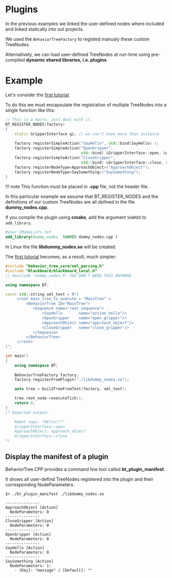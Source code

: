 # Plugins

In the previous examples we linked the user-defined nodes where included
and linked statically into out projects.

We used the `BehaviorTreeFactory` to registed manualy these custom TreeNodes.

Alternatively, we can load user-defined TreeNodes at run-time using 
pre-compiled __dynamic shared libraries, i.e. plugins__.

# Example

Let's consider the [first tutorial](tutorial_A_create_trees.md).

To do this we must encapsulate the registration of multiple TreeNodes into a single 
function like this:

``` c++
// This is a macro. Just deal with it.
BT_REGISTER_NODES(factory)
{
    static GripperInterface gi; // we can't have more than instance
    
    factory.registerSimpleAction("SayHello", std::bind(SayHello) );
    factory.registerSimpleAction("OpenGripper",  
                                 std::bind( &GripperInterface::open, &gi));
    factory.registerSimpleAction("CloseGripper", 
                                 std::bind( &GripperInterface::close, &gi));
    factory.registerNodeType<ApproachObject>("ApproachObject");
    factory.registerNodeType<SaySomething>("SaySomething");
}
```

!!! note
    This function must be placed in __.cpp__ file, not the header file.
    
In this particular example we assume that BT_REGISTER_NODES and
the definitions of our custom TreeNodes are all defined in the file __dummy_nodes.cpp__.

If you compile the plugin using __cmake__, add the argument `SHARED` to
`add_library`.

```cmake
#your CMakeLists.txt
add_library(dummy_nodes  SHARED dummy_nodes.cpp )
``` 

In Linux the file __libdummy_nodes.so__ will be created.

The [first tutorial](tutorial_A_create_trees.md) becomes, as a result, much simpler:


```c++ hl_lines="3 25"
#include "behavior_tree_core/xml_parsing.h"
#include "Blackboard/blackboard_local.h"
// #include "dummy_nodes.h" YOU DON'T NEED THIS ANYMORE

using namespace BT;

const std::string xml_text = R"(
	 <root main_tree_to_execute = "MainTree" >
		 <BehaviorTree ID="MainTree">
			<Sequence name="root_sequence">
				<SayHello       name="action_hello"/>
				<OpenGripper    name="open_gripper"/>
				<ApproachObject name="approach_object"/>
				<CloseGripper   name="close_gripper"/>
			</Sequence>
		 </BehaviorTree>
	 </root>
)";

int main()
{
	using namespace BT;
	
    BehaviorTreeFactory factory;
    factory.registerFromPlugin("./libdummy_nodes.so");

    auto tree = buildTreeFromText(factory, xml_text);

    tree.root_node->executeTick();
    return 0;
}
/* Expected output:

    Robot says: "Hello!!!"
    GripperInterface::open
    ApproachObject: approach_object
    GripperInterface::close
*/

```

## Display the manifest of a plugin

BehaviorTree.CPP provides a command line tool called 
__bt_plugin_manifest__.

It shows all user-defind TreeNodes
registered into the plugin and their corresponding NodeParameters.


```
$> ./bt_plugin_manifest ./libdummy_nodes.so 

---------------
ApproachObject [Action]
  NodeParameters: 0
---------------
CloseGripper [Action]
  NodeParameters: 0
---------------
OpenGripper [Action]
  NodeParameters: 0
---------------
SayHello [Action]
  NodeParameters: 0
---------------
SaySomething [Action]
  NodeParameters: 1:
    - [Key]: "message" / [Default]: "" 
```






